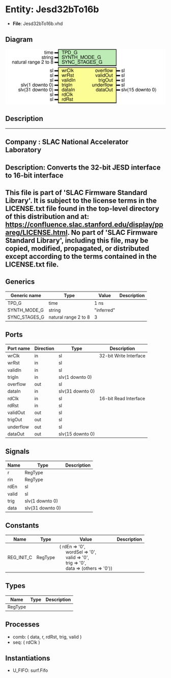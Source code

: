 # Entity: Jesd32bTo16b

- **File**: Jesd32bTo16b.vhd
## Diagram

![Diagram](Jesd32bTo16b.svg "Diagram")
## Description

-----------------------------------------------------------------------------
 Company    : SLAC National Accelerator Laboratory
-----------------------------------------------------------------------------
 Description: Converts the 32-bit JESD interface to 16-bit interface
-----------------------------------------------------------------------------
 This file is part of 'SLAC Firmware Standard Library'.
 It is subject to the license terms in the LICENSE.txt file found in the
 top-level directory of this distribution and at:
    https://confluence.slac.stanford.edu/display/ppareg/LICENSE.html.
 No part of 'SLAC Firmware Standard Library', including this file,
 may be copied, modified, propagated, or distributed except according to
 the terms contained in the LICENSE.txt file.
-----------------------------------------------------------------------------
## Generics

| Generic name  | Type                 | Value      | Description |
| ------------- | -------------------- | ---------- | ----------- |
| TPD_G         | time                 | 1 ns       |             |
| SYNTH_MODE_G  | string               | "inferred" |             |
| SYNC_STAGES_G | natural range 2 to 8 | 3          |             |
## Ports

| Port name | Direction | Type             | Description            |
| --------- | --------- | ---------------- | ---------------------- |
| wrClk     | in        | sl               | 32-bit Write Interface |
| wrRst     | in        | sl               |                        |
| validIn   | in        | sl               |                        |
| trigIn    | in        | slv(1 downto 0)  |                        |
| overflow  | out       | sl               |                        |
| dataIn    | in        | slv(31 downto 0) |                        |
| rdClk     | in        | sl               | 16-bit Read Interface  |
| rdRst     | in        | sl               |                        |
| validOut  | out       | sl               |                        |
| trigOut   | out       | sl               |                        |
| underflow | out       | sl               |                        |
| dataOut   | out       | slv(15 downto 0) |                        |
## Signals

| Name  | Type             | Description |
| ----- | ---------------- | ----------- |
| r     | RegType          |             |
| rin   | RegType          |             |
| rdEn  | sl               |             |
| valid | sl               |             |
| trig  | slv(1 downto 0)  |             |
| data  | slv(31 downto 0) |             |
## Constants

| Name       | Type    | Value                                                                                                                                                                                                                                                                        | Description |
| ---------- | ------- | ---------------------------------------------------------------------------------------------------------------------------------------------------------------------------------------------------------------------------------------------------------------------------- | ----------- |
| REG_INIT_C | RegType |  (       rdEn    => '0',<br><span style="padding-left:20px">       wordSel => '0',<br><span style="padding-left:20px">       valid   => '0',<br><span style="padding-left:20px">       trig    => '0',<br><span style="padding-left:20px">       data    => (others => '0')) |             |
## Types

| Name    | Type | Description |
| ------- | ---- | ----------- |
| RegType |      |             |
## Processes
- comb: ( data, r, rdRst, trig, valid )
- seq: ( rdClk )
## Instantiations

- U_FIFO: surf.Fifo
